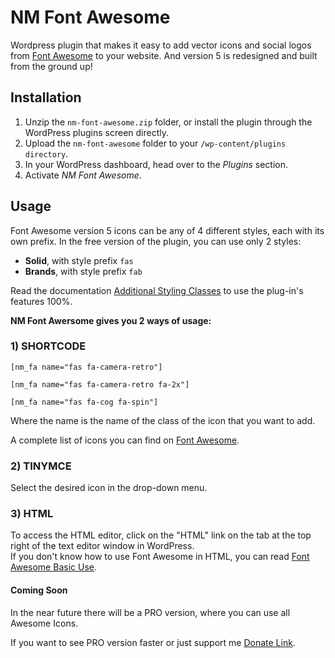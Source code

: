 # NM Font Awesome
Wordpress plugin that makes it easy to add vector icons and social logos from [Font Awesome](https://fontawesome.com/) to your website. And version 5 is redesigned and built from the ground up!

## Installation

1. Unzip the `nm-font-awesome.zip` folder, or install the plugin through the WordPress plugins screen directly.
1. Upload the `nm-font-awesome` folder to your `/wp-content/plugins directory`.
1. In your WordPress dashboard, head over to the *Plugins* section.
1. Activate *NM Font Awesome*.

## Usage

Font Awesome version 5 icons can be any of 4 different styles, each with its own prefix.
In the free version of the plugin, you can use only 2 styles:
* **Solid**, with style prefix `fas`
* **Brands**, with style prefix `fab`

Read the documentation [Additional Styling Classes](https://fontawesome.com/how-to-use/svg-with-js#additional-styling) to use the plug-in's features 100%.

**NM Font Awersome gives you 2 ways of usage:**
### 1) SHORTCODE
`[nm_fa name="fas fa-camera-retro"]`

`[nm_fa name="fas fa-camera-retro fa-2x"]`

`[nm_fa name="fas fa-cog fa-spin"]`

Where the name is the name of the class of the icon that you want to add.

A complete list of icons you can find on [Font Awesome](https://fontawesome.com/icons).

### 2) TINYMCE
Select the desired icon in the drop-down menu.

### 3) HTML
To access the HTML editor, click on the "HTML" link on the tab at the top right of the text editor window in WordPress.<br /> If you don\'t know how to use Font Awesome in HTML, you can read [Font Awesome Basic Use](https://fontawesome.com/how-to-use/svg-with-js#basic-use).


#### Coming Soon

In the near future there will be a PRO version, where you can use all Awesome Icons.

If you want to see PRO version faster or just support me [Donate Link](https://www.paypal.me/MykhailoNykoliuk).
